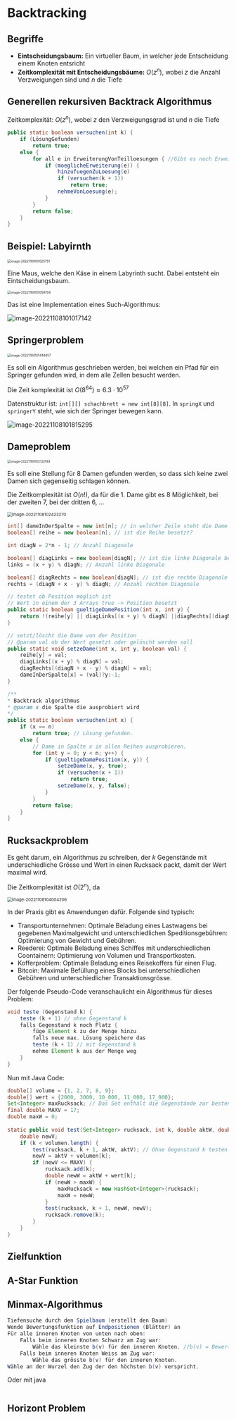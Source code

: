 # Backtracking

## Begriffe

* **Eintscheidungsbaum:** Ein virtueller Baum, in welcher jede Entscheidung einem Knoten entsricht
* **Zeitkomplexität mit Entscheidungsbäume:** $O(z^n)$, wobei $z$ die Anzahl Verzweigungen sind und $n$ die Tiefe

## Generellen rekursiven Backtrack Algorithmus

Zeitkomplexität: $O(z^n)$, wobei $z$ den Verzweigungsgrad ist und $n$ die Tiefe

```java
public static boolean versuchen(int k) {
    if (LösungGefunden) 
        return true;
    else {
        for all e in ErweiterungVonTeilloesungen { //Gibt es noch Erweiterungen?
            if (moeglicheErweiterung(e)) {
                hinzufuegenZuLoesung(e)
                if (versuchen(k + 1)) 
                    return true;
                nehmeVonLoesung(e);
            }
        }
        return false;
    }
}
```

## Beispiel: Labyirnth

<img src="res/image-20221108101025751.png" alt="image-20221108101025751" style="zoom:50%;" />

Eine Maus, welche den Käse in einem Labyrinth sucht. Dabei entsteht ein Eintscheidungsbaum.

<img src="res/image-20221108101059704.png" alt="image-20221108101059704" style="zoom:50%;" />

Das ist eine Implementation eines Such-Algorithmus:

![image-20221108101017142](res/image-20221108101017142.png)

## Springerproblem

<img src="res/image-20221108101448457.png" alt="image-20221108101448457" style="zoom:50%;" />

Es soll ein Algorithmus geschrieben werden, bei welchen ein Pfad für ein Springer gefunden wird, in dem alle Zellen besucht werden.

Die Zeit komplexität ist $O(8^{64})\approx 6.3 \cdot 10^{57}$

Datenstruktur ist: `int[][] schachbrett = new int[8][8]`. In `springX` und `springerY` steht, wie sich der Springer bewegen kann.

![image-20221108101815295](res/image-20221108101815295.png)

## Dameproblem

<img src="res/image-20221108102120193.png" alt="image-20221108102120193" style="zoom:50%;" />

Es soll eine Stellung für 8 Damen gefunden werden, so dass sich keine zwei Damen sich gegenseitig schlagen können.

Die Zeitkomplexität ist $O(n!)$, da für die 1. Dame gibt es 8 Möglichkeit, bei der zweiten 7, bei der dritten 6, ...

<img src="res/image-20221108102423270.png" alt="image-20221108102423270" style="zoom:67%;" />

```java
int[] dameInDerSpalte = new int[n]; // in welcher Zeile steht die Dame
boolean[] reihe = new boolean[n]; // ist die Reihe besetzt?

int diagN = 2*n - 1; // Anzahl Diagonale

boolean[] diagLinks = new boolean[diagN]; // ist die linke Diagonale besetzt
links = (x + y) % diagN; // Anzahl linke Diagonale

boolean[] diagRechts = new boolean[diagN]; // ist die rechte Diagonale besetzt
rechts = (diagN + x - y) % diagN; // Anzahl rechten Diagonale

// testet ob Position möglich ist
// Wert in einem der 3 Arrays true -> Position besetzt
public static boolean gueltigeDamePosition(int x, int y) {
    return !(reihe[y] || diagLinks[(x + y) % diagN] ||diagRechts[(diagN + x - y) % diagN]);
}

// setzt/löscht die Dame von der Position
// @param val ob der Wert gesetzt oder gelöscht werden soll
public static void setzeDame(int x, int y, boolean val) {
    reihe[y] = val;
    diagLinks[(x + y) % diagN] = val;
    diagRechts[(diagN + x - y) % diagN] = val;
    dameInDerSpalte[x] = (val)?y:-1;
}

/**
* Backtrack algorithmus
* @param x die Spalte die ausprobiert wird
*/
public static boolean versuchen(int x) {
    if (x == n) 
        return true; // Lösung gefunden.
    else {
        // Dame in Spalte x in allen Reihen ausprobieren.
        for (int y = 0; y < n; y++) {
            if (gueltigeDamePosition(x, y)) {
                setzeDame(x, y, true);
                if (versuchen(x + 1)) 
                    return true;
                setzeDame(x, y, false);
            }
        }
        return false;
    }
}
```

## Rucksackproblem

Es geht darum, ein Algorithmus zu schreiben, der $k$ Gegenstände mit underschiedliche Grösse und Wert in einen Rucksack packt, damit der Wert maximal wird.

Die Zeitkomplexität ist $O(2^n)$, da

<img src="res/image-20221108104004206.png" alt="image-20221108104004206" style="zoom:67%;" />

In der Praxis gibt es Anwendungen dafür. Folgende sind typisch:

* Transportunternehmen: Optimale Beladung eines Lastwagens bei gegebenen Maximalgewicht und
  unterschiedlichen Speditionsgebühren: Optimierung von Gewicht und Gebühren.
* Reederei: Optimale Beladung eines Schiffes mit underschiedlichen Coontainern: Optimierung von Volumen und Transportkosten.
* Kofferproblem: Optimale Beladung eines Reisekoffers für einen Flug.
* Bitcoin: Maximale Befüllung eines Blocks bei unterschiedlichen Gebühren und unterschiedlicher Transaktionsgrösse.

Der folgende Pseudo-Code veranschaulicht ein Algorithmus für dieses Problem:

```java
void teste (Gegenstand k) {
    teste (k + 1) // ohne Gegenstand k
    falls Gegenstand k noch Platz {
        füge Element k zu der Menge hinzu
        falls neue max. Lösung speichere das
        teste (k + 1) // mit Gegenstand k
        nehme Element k aus der Menge weg
    }
}
```

Nun mit Java Code:

```java
double[] volume = {1, 2, 7, 8, 9};
double[] wert = {2000, 3000, 10_000, 11_000, 17_000};
Set<Integer> maxRucksack; // Das Set enthält die Gegenstände zur besten gefundenen Lösung.
final double MAXV = 17;
double maxW = 0;
                 
static public void test(Set<Integer> rucksack, int k, double aktW, double aktV) {
    double newV;
    if (k < volumen.length) {
        test(rucksack, k + 1, aktW, aktV); // Ohne Gegenstand k testen
		newV = aktV + volumen[k];
        if (newV <= MAXV) {
            rucksack.add(k);
            double newW = aktW + wert[k];
            if (newW > maxW) {
                maxRucksack = new HashSet<Integer>(rucksack);
				maxW = newW;
            }
			test(rucksack, k + 1, newW, newV);
			rucksack.remove(k);
        }
    }
}
```

## Zielfunktion

## A-Star Funktion

## Minmax-Algorithmus

```java
Tiefensuche durch den Spielbaum (erstellt den Baum)
Wende Bewertungsfunktion auf Endpositionen (Blätter) an 
Für alle inneren Knoten von unten nach oben:
    Falls beim inneren Knoten Schwarz am Zug war:
    	Wähle das kleinste b(v) für den inneren Knoten. //b(v) = Bewertungsfunktion
    Falls beim inneren Knoten Weiss am Zug war:
    	Wähle das grösste b(v) für den inneren Knoten.
Wähle an der Wurzel den Zug der den höchsten b(v) verspricht.
```

Oder mit java 

```java
```

## Horizont Problem

